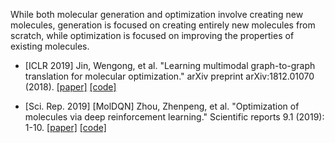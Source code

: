 While both molecular generation and optimization involve creating new molecules, generation is focused on creating entirely new molecules from scratch, while optimization is focused on improving the properties of existing molecules.



- [ICLR 2019] Jin, Wengong, et al. "Learning multimodal graph-to-graph translation for molecular optimization." arXiv preprint arXiv:1812.01070 (2018). [[paper]](https://arxiv.org/abs/1812.01070) [[code]](https://github.com/wengong-jin/iclr19-graph2graph) 

- [Sci. Rep. 2019] [MolDQN] Zhou, Zhenpeng, et al. "Optimization of molecules via deep reinforcement learning." Scientific reports 9.1 (2019): 1-10. [[paper]](https://arxiv.org/abs/1810.08678) [[code]](https://github.com/google-research/google-research/tree/master/mol_dqn) 

